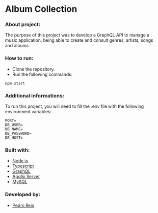 # Album Collection
### About project:
The purpose of this project was to develop a GraphQL API to manage a music application, being able to create and consult genres, artists, songs and albums.
### How to run:
- Clone the repository.
- Run the following commands:
```
npm start
```
### Additional informations:
To run this project, you will need to fill the .env file with the following environment variables:
```
PORT=
DB_USER=
DB_NAME=
DB_PASSWORD=
DB_HOST=
```
### Built with:
- [Node.js](https://nodejs.org/en/)
- [Typescript](https://www.typescriptlang.org/)
- [GraphQL](https://graphql.org/)
- [Apollo Server](https://www.apollographql.com/docs/apollo-server/)
- [MySQL](https://www.mysql.com/)
### Developed by:
- [Pedro Reis](https://www.linkedin.com/in/pedroreisalves/)
